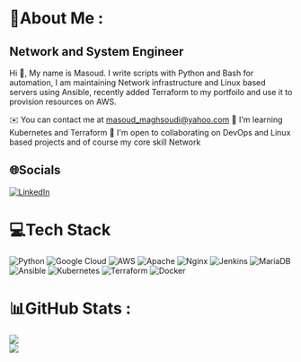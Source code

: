 💫About Me :
=================================
Network and System Engineer
---------------------------
Hi 👋, My name is Masoud. I write scripts with Python and Bash for automation, I am maintaining Network infrastructure and Linux based servers using Ansible, recently added Terraform to my portfoilo and use it to provision resources on AWS.

✉️  You can contact me at masoud_maghsoudi@yahoo.com
🧠  I'm learning Kubernetes and Terraform
🤝  I'm open to collaborating on DevOps and Linux based projects and of course my core skill Network

## 🌐Socials
[![LinkedIn](https://img.shields.io/badge/LinkedIn-%230077B5.svg?logo=linkedin&logoColor=white)](https://linkedin.com/in/masoudmaghsoudi) 

# 💻Tech Stack
![Python](https://img.shields.io/badge/python-3670A0?style=plastic&logo=python&logoColor=ffdd54) ![Google Cloud](https://img.shields.io/badge/Google%20Cloud-%234285F4.svg?style=plastic&logo=google-cloud&logoColor=white) ![AWS](https://img.shields.io/badge/AWS-%23FF9900.svg?style=plastic&logo=amazon-aws&logoColor=white) ![Apache](https://img.shields.io/badge/apache-%23D42029.svg?style=plastic&logo=apache&logoColor=white) ![Nginx](https://img.shields.io/badge/nginx-%23009639.svg?style=plastic&logo=nginx&logoColor=white) ![Jenkins](https://img.shields.io/badge/jenkins-%232C5263.svg?style=plastic&logo=jenkins&logoColor=white) ![MariaDB](https://img.shields.io/badge/MariaDB-003545?style=plastic&logo=mariadb&logoColor=white) ![Ansible](https://img.shields.io/badge/ansible-%231A1918.svg?style=plastic&logo=ansible&logoColor=white) ![Kubernetes](https://img.shields.io/badge/kubernetes-%23326ce5.svg?style=plastic&logo=kubernetes&logoColor=white) ![Terraform](https://img.shields.io/badge/terraform-%235835CC.svg?style=plastic&logo=terraform&logoColor=white) ![Docker](https://img.shields.io/badge/docker-%230db7ed.svg?style=plastic&logo=docker&logoColor=white)
# 📊GitHub Stats :
![](https://github-readme-stats-sigma-five.vercel.app/api?username=masoud-maghsoudi&theme=vue-dark&hide_border=false&include_all_commits=false&count_private=true)<br/>
![](https://github-readme-stats-sigma-five.vercel.app/api/top-langs/?username=masoud-maghsoudi&theme=vue-dark&hide_border=false&include_all_commits=false&count_private=true&layout=compact)
